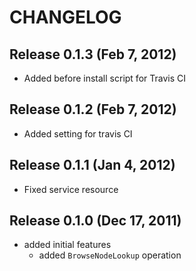 CHANGELOG
=========

Release 0.1.3 (Feb 7, 2012)
---------------------------
* Added before install script for Travis CI

Release 0.1.2 (Feb 7, 2012)
---------------------------
* Added setting for travis CI

Release 0.1.1 (Jan 4, 2012)
---------------------------
* Fixed service resource

Release 0.1.0 (Dec 17, 2011)
----------------------------

* added initial features
    * added `BrowseNodeLookup` operation
